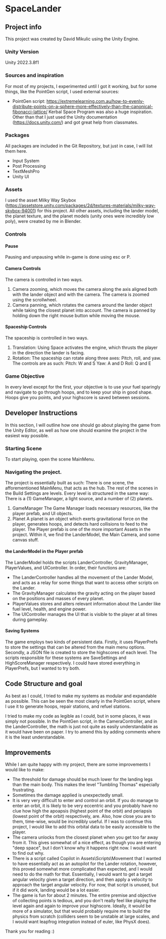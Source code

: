 # SpaceLander 
 ## Project info 
  This project was created by David Mikulic using the Unity Engine.
  ### Unity Version
   Unity 2022.3.8f1
  ### Sources and inspiration
   For most of my projects, I experimented until I got it working, but for some things, like the PointGen script, I used external sources:
   - PointGen script: https://extremelearning.com.au/how-to-evenly-distribute-points-on-a-sphere-more-effectively-than-the-canonical-fibonacci-lattice/
   Kerbal Space Program was also a huge inspiration. Other than that I just used the Unity documentation (https://docs.unity.com/) and got great help from classmates.
  ### Packages
   All packages are included in the Git Repository, but just in case, I will list them here.
   - Input System
   - Post Processing
   - TextMeshPro
   - Unity UI
  ### Assets
   I used the asset Milky Way Skybox (https://assetstore.unity.com/packages/2d/textures-materials/milky-way-skybox-94001) for this project. All other assets, including the lander model, the planet texture, and the planet models (unity ones were incredibly low poly), were created by me in Blender. 
  ### Controls
   #### Pause
   Pausing and unpausing while in-game is done using esc or P.
   #### Camera Controls
   The camera is controlled in two ways.
   1. Camera zooming, which moves the camera along the axis aligned both with the lander object and with the camera. The camera is zoomed using the scrollwheel.
   2. Camera panning, which rotates the camera around the lander object while taking the closest planet into account. The camera is panned by holding down the right mouse button while moving the mouse. 
   #### Spaceship Controls
   The spaceship is controlled in two ways.
   1. Translation:
    Using Space activates the engine, which thrusts the player in the direction the lander is facing.
   2. Rotation:
   The spaceship can rotate along three axes: Pitch, roll, and yaw. The controls are as such:
   Pitch: W and S
    Yaw: A and D
    Roll: Q and E
  ### Game Objective
   In every level except for the first, your objective is to use your fuel sparingly and navigate to go through hoops, and to keep your ship in good shape. Hoops give you points, and your highscore is saved between sessions.
  ## Developer Instructions
   In this section, I will outline how one should go about playing the game from the Unity Editor, as well as how one should examine the project in the easiest way possible.
   ### Starting Scene
   To start playing, open the scene MainMenu.
   ### Navigating the project.
   The project is essentially built as such: There is one scene, the afforementioned MainMenu, that acts as the hub. The rest of the scenes in the Build Settings are levels. Every level is structured in the same way: There is a (1) GameManager, a light source, and a number of (2) planets.
   1. GameManager
    The Game Manager loads necessary resources, like the player prefab, and UI objects.
   2. Planet
    A planet is an object which exerts gravitational force on the player, generates hoops, and detects hard collisions to feed to the player.
    The Player prefab is one of the more important Assets in the project. Within it, we find the LanderModel, the Main Camera, and some canvas stuff.
   #### the LanderModel in the Player prefab
   The LanderModel holds the scripts LanderController, GravityManager, PlayerValues, and UIController. In order, their functions are:
   - The LanderController handles all the movement of the Lander Model, and acts as a relay for some things that want to access other scripts on the Lander.
   - The GravityManager calculates the gravity acting on the player based on the positions and masses of every planet.
   - PlayerValues stores and alters relevant information about the Lander like fuel level, health, and engine power.
   - The UIController manages the UI that is visible to the player at all times during gameplay.
   #### Saving Systems
   The game employs two kinds of persistent data. Firstly, it uses PlayerPrefs to store the settings that can be altered from the main menu options. Secondly, a JSON file is created to store the highscores of each level. The scripts responsible for these systems are SaveSettings and HighScoreManager respectively. I could have stored everything in PlayerPrefs, but I wanted to try both.
 ## Code Structure and goal
  As best as I could, I tried to make my systems as modular and expandable as possible. This can be seen the most clearly in the PointGen script, where I use it to generate hoops, repair stations, and refuel stations.

  I tried to make my code as legible as I could, but in some places, it was simply not possible. In the PointGen script, in the CameraController, and in the LanderController, the math is just not quite as easily understandable as it would have been on paper. I try to amend this by adding comments where it is the least understandable.
 ## Improvements
  While I am quite happy with my project, there are some improvements I would like to make:
  - The threshold for damage should be much lower for the landing legs than the main body. This makes the level "Tumbling Thomas" especially frustrating.
  - Sometimes the damage applied is unexpectedly small. 
  - It is very very difficult to enter and control an orbit. If you do manage to enter an orbit, it is likely to be very eccentric and you probably have no clue how high the apoapsis (highest point of the orbit) and periapsis (lowest point of the orbit) respectively, are. Also, how close you are to them, time-wise, would be incredibly useful. If I was to continue this project, I would like to add this orbital data to be easily accessible to the player.
  - The camera unlocks from the closest planet when you get too far away from it. This gives somewhat of a nice effect, as though you are entering "deep space", but I don't know why it happens right now. I would want to find out why.
  - There is a script called Copilot in Assets\Scripts\Movement that I wanted to have essentially act as an autopilot for the Lander rotation, however, this proved somewhat more complicated than expected, and I would need to do the math for that. Essentially, I would want to get a target angular velocity given a target direction, and then apply a velocity to approach the target angular velocity. For now, that script is unused, but if it did work, landing would be a lot easier.
  - The game is fun for about 2 minutes. The entire premise and objective of collecting points is tedious, and you don't really feel like playing the level again and again to improve your highscore. Ideally, it would be more of a simulator, but that would probably require me to build the physics from scratch (colliders seem to be unstable at large scales, and I would want leapfrog integration instead of euler, like PhysX does).

  Thank you for reading :)